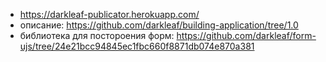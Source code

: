 + https://darkleaf-publicator.herokuapp.com/
+ описание: https://github.com/darkleaf/building-application/tree/1.0
+ библиотека для постороения форм: https://github.com/darkleaf/form-ujs/tree/24e21bcc94845ec1fbc660f8871db074e870a381
